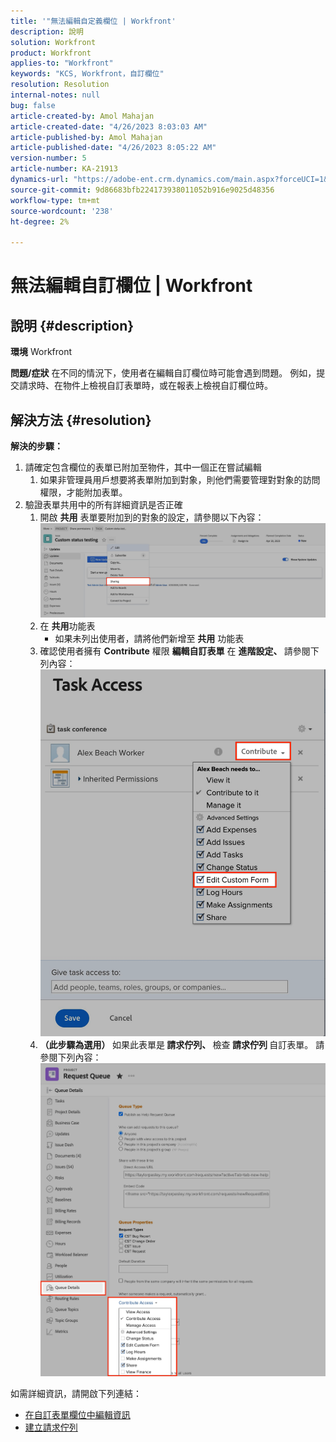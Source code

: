 ```yaml
---
title: '"無法編輯自定義欄位 | Workfront'
description: 說明
solution: Workfront
product: Workfront
applies-to: "Workfront"
keywords: "KCS, Workfront，自訂欄位"
resolution: Resolution
internal-notes: null
bug: false
article-created-by: Amol Mahajan
article-created-date: "4/26/2023 8:03:03 AM"
article-published-by: Amol Mahajan
article-published-date: "4/26/2023 8:05:22 AM"
version-number: 5
article-number: KA-21913
dynamics-url: "https://adobe-ent.crm.dynamics.com/main.aspx?forceUCI=1&pagetype=entityrecord&etn=knowledgearticle&id=665530c0-08e4-ed11-a7c7-6045bd0065f9"
source-git-commit: 9d86683bfb224173938011052b916e9025d48356
workflow-type: tm+mt
source-wordcount: '238'
ht-degree: 2%

---
```


# 無法編輯自訂欄位 | Workfront

## 說明 {#description}

<b>環境</b>
Workfront


<b>問題/症狀</b>
在不同的情況下，使用者在編輯自訂欄位時可能會遇到問題。 例如，提交請求時、在物件上檢視自訂表單時，或在報表上檢視自訂欄位時。


## 解決方法 {#resolution}

<b>解決的步驟：</b>
1. 請確定包含欄位的表單已附加至物件，其中一個正在嘗試編輯
   1. 如果非管理員用戶想要將表單附加到對象，則他們需要管理對對象的訪問權限，才能附加表單。
2. 驗證表單共用中的所有詳細資訊是否正確
   1. 開啟 <b>共用</b> 表單要附加到的對象的設定，請參閱以下內容：![](assets/d4ce1013-76e3-ed11-a7c7-6045bd006704.png)
   2. 在 <b>共用</b>功能表
      - 如果未列出使用者，請將他們新增至 <b>共用</b> 功能表
   3. 確認使用者擁有 <b>Contribute</b> 權限 <b>編輯自訂表單</b> 在 <b>進階設定、 </b>請參閱下列內容：![](assets/469b16e9-75e3-ed11-a7c7-6045bd006704.png)
   4. <b>（此步驟為選用） </b>如果此表單是<b> 請求佇列、 </b>檢查<b> 請求佇列 </b>自訂表單。 請參閱下列內容：![](assets/5104626f-75e3-ed11-a7c7-6045bd006704.png)




如需詳細資訊，請開啟下列連結：

- [在自訂表單欄位中編輯資訊](https://experienceleague.adobe.com/docs/workfront/using/basics/work-with-custom-forms/edit-custom-forms.html?lang=en)
- [建立請求佇列](https://experienceleague.adobe.com/docs/workfront/using/manage-work/requests/create-and-manage-request-queues/create-request-queue.html?lang=en)

